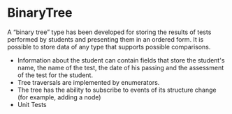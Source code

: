 # BinaryTree
<p>A “binary tree” type has been developed for storing the results of tests performed by students and presenting them in an ordered form.
It is possible to store data of any type that supports possible comparisons.</p>
<ul>
  <li>
Information about the student can contain fields that store the student's name, the name of the test, the date of his passing and the assessment of the test for the student.</li>
  <li>
Tree traversals are implemented by enumerators.</li>
  <li>
The tree has the ability to subscribe to events of its structure change (for example, adding a node)</li>
  <li>
Unit Tests</li>
</ul>
